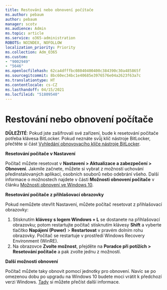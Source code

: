 ```yaml
---
title: Restování nebo obnovení počítače
ms.author: pebaum
author: pebaum
manager: scotv
ms.audience: Admin
ms.topic: article
ms.service: o365-administration
ROBOTS: NOINDEX, NOFOLLOW
localization_priority: Priority
ms.collection: Adm_O365
ms.custom:
- "9002949"
- "5646"
ms.openlocfilehash: 62ca4dfffbc08040400400c384390c30a485865f
ms.sourcegitcommit: 8bc60ec34bc1e40685e3976576e04a2623f63a7c
ms.translationtype: HT
ms.contentlocale: cs-CZ
ms.lasthandoff: 04/15/2021
ms.locfileid: "51809540"
---
```

# <a name="reset-or-recover-your-pc"></a>Restování nebo obnovení počítače

**DŮLEŽITÉ**: Pokud jste zašifrovali své zařízení, bude k resetování počítače potřeba klávesa BitLocker. Pokud neznáte svůj klíč nástroje BitLocker, přečtěte si část [Vyhledání obnovovacího klíče nástroje BitLocker](https://support.microsoft.com/help/4026181/windows-10-find-my-bitlocker-recovery-key).

**Resetování počítače v Nastavení**

Počítač můžete resetovat v **Nastavení > Aktualizace a zabezpečení > Obnovení**. Jakmile začnete, můžete si vybrat z možností uchování předinstalovaných aplikací, osobních souborů nebo odebrání všeho. Další informace o možnostech najdete v části **Možnosti obnovení počítače** v článku [ Možnosti obnovení ve Windows 10](https://support.microsoft.com/help/12415/windows-10-recovery-options).

**Resetování počítače z přihlašovací obrazovky**

Pokud nemůžete otevřít Nastavení, můžete počítač resetovat z přihlašovací obrazovky:

1. Stisknutím **klávesy s logem Windows + L** se dostanete na přihlašovací obrazovku; potom restartujte počítač stisknutím klávesy **Shift** a vyberte tlačítko **Napájení (Power)** > **Restartovat** v pravém dolním rohu obrazovky. Počítač se restartuje v prostředí Windows Recovery Environment (WinRE).
2. Na obrazovce **Zvolte možnost**, přejděte na **Poradce při potížích > Resetování počítače** a pak zvolte jednu z možností.

**Další možnosti obnovení**

Počítač můžete taky obnovit pomocí jednotky pro obnovení. Navíc se po omezenou dobu po upgradu na Windows 10 budete moci vrátit k předchozí verzi Windows. [Tady](https://support.microsoft.com/help/12415/windows-10-recovery-options) si můžete přečíst další informace.
